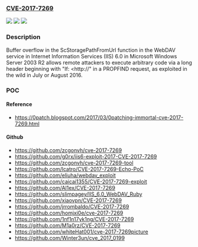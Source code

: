 ### [CVE-2017-7269](https://cve.mitre.org/cgi-bin/cvename.cgi?name=CVE-2017-7269)
![](https://img.shields.io/static/v1?label=Product&message=n%2Fa&color=blue)
![](https://img.shields.io/static/v1?label=Version&message=n%2Fa&color=blue)
![](https://img.shields.io/static/v1?label=Vulnerability&message=n%2Fa&color=brighgreen)

### Description

Buffer overflow in the ScStoragePathFromUrl function in the WebDAV service in Internet Information Services (IIS) 6.0 in Microsoft Windows Server 2003 R2 allows remote attackers to execute arbitrary code via a long header beginning with "If: <http://" in a PROPFIND request, as exploited in the wild in July or August 2016.

### POC

#### Reference
- https://0patch.blogspot.com/2017/03/0patching-immortal-cve-2017-7269.html

#### Github
- https://github.com/zcgonvh/cve-2017-7269
- https://github.com/g0rx/iis6-exploit-2017-CVE-2017-7269
- https://github.com/zcgonvh/cve-2017-7269-tool
- https://github.com/lcatro/CVE-2017-7269-Echo-PoC
- https://github.com/eliuha/webdav_exploit
- https://github.com/caicai1355/CVE-2017-7269-exploit
- https://github.com/Al1ex/CVE-2017-7269
- https://github.com/slimpagey/IIS_6.0_WebDAV_Ruby
- https://github.com/xiaovpn/CVE-2017-7269
- https://github.com/jrrombaldo/CVE-2017-7269
- https://github.com/homjxi0e/cve-2017-7269
- https://github.com/1nf1n17yk1ng/CVE-2017-7269
- https://github.com/M1a0rz/CVE-2017-7269
- https://github.com/whiteHat001/cve-2017-7269picture
- https://github.com/Winter3un/cve_2017_0199


